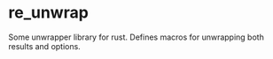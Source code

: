# re_unwrap
 Some unwrapper library for rust. Defines macros for unwrapping both results and options.
